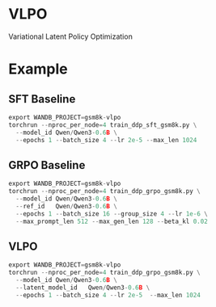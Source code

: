 # VLPO
Variational Latent Policy Optimization

# Example
## SFT Baseline
```python
export WANDB_PROJECT=gsm8k-vlpo
torchrun --nproc_per_node=4 train_ddp_sft_gsm8k.py \
  --model_id Qwen/Qwen3-0.6B \
  --epochs 1 --batch_size 4 --lr 2e-5 --max_len 1024
```

## GRPO Baseline
```python
export WANDB_PROJECT=gsm8k-vlpo
torchrun --nproc_per_node=4 train_ddp_grpo_gsm8k.py \
  --model_id Qwen/Qwen3-0.6B \
  --ref_id   Qwen/Qwen3-0.6B \
  --epochs 1 --batch_size 16 --group_size 4 --lr 1e-6 \
  --max_prompt_len 512 --max_gen_len 128 --beta_kl 0.02
```

## VLPO
```python
export WANDB_PROJECT=gsm8k-vlpo
torchrun --nproc_per_node=4 train_ddp_grpo_gsm8k.py \
  --model_id Qwen/Qwen3-0.6B \
  --latent_model_id   Qwen/Qwen3-0.6B \
  --epochs 1 --batch_size 4 --lr 2e-5  --max_len 1024
```
